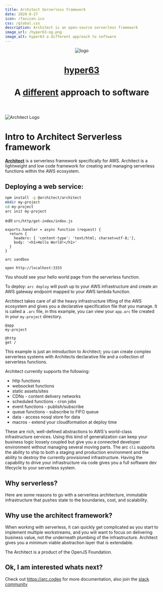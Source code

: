 ```yaml
---
title: Architect Serverless framework
date: 2020-8-27
icon: /favicon.ico
css: /global.css
description: Architect is an open-source serverless framework 
image_url: /hyper63-og.png
image_alt: hyper63 a different approach to software
---
```



<header>
  <img alt="logo" src="/hyper63-icon.svg" />
  <br />
  <a href="/">
    <h1>hyper63</h1>
  </a>
  <h1>A <u>different</u> approach to software</h1>
</header>

<main>

![Architect Logo](architect-logo-500b@2x.png)

# Intro to Architect Serverless framework

__[Architect](https://arc.codes)__ is a serverless framework specifically for AWS. Architect is a lightweight and low code framework for creating and managing serverless functions within the AWS ecosystem. 

## Deploying a web service:

``` sh
npm install -g @architect/architect
mkdir my-project
cd my-project
arc init my-project
```

edit `src/http/get-index/index.js`

```
exports.handler = async function (request) {
  return {
    headers: { 'content-type': 'text/html; charset=utf-8;'},
    body: '<h1>Hello World!</h1>'
  }
}
```

``` sh
arc sandbox
```

```
open http://localhost:3333
```

You should see your hello world page from the serverless function.

To deploy: `arc deploy` will push up to your AWS infrastructure and create an AWS gateway endpoint mapped to your AWS lambda function.

Architect takes care of all the heavy infrastructure lifting of the AWS ecosystem and gives you a declarative specification file that you manage. It is called a `.arc` file, in this example, you can view your `app.arc` file created in your `my-project` directory.

``` 
@app
my-project

@http
get /
```

This example is just an introduction to Architect; you can create complex serverless systems with Architects declarative file and a collection of serverless functions.

Architect currently supports the following:

* http functions
* websocket functions
* static assets/sites
* CDNs - content delivery networks
* scheduled functions - cron jobs
* event functions - publish/subscribe
* queue functions - subscribe to FIFO queue
* data - access nosql store for data
* macros - extend your cloudformation at deploy time

These are rich, well-defined abstractions to AWS's world-class infrastructure services. Using this kind of generalization can keep your business logic loosely coupled but give you a connected developer environment without managing several moving parts. The arc `cli` supports the ability to ship to both a staging and production environment and the ability to destroy the currently provisioned infrastructure. Having the capability to drive your infrastructure via code gives you a full software dev lifecycle to your serverless system.

## Why serverless?

Here are some reasons to go with a serverless architecture, immutable infrastructure that pushes state to the boundaries, cost, and scalability.

## Why use the architect framework?

When working with serverless, it can quickly get complicated as you start to implement multiple workstreams, and you will want to focus on delivering business value, not the underneath plumbing of the infrastructure. Architect gives you a minimum viable abstraction layer that is extendable. 

The Architect is a product of the OpenJS Foundation. 

## Ok, I am interested whats next?

Check out https://arc.codes for more documentation, also join the [slack community](https://join.slack.com/t/architecture-as-text/shared_invite/MjE2MzU4Nzg0NTY1LTE1MDA2NzgyMzYtODE2NzRkOGRmYw)

</main>

